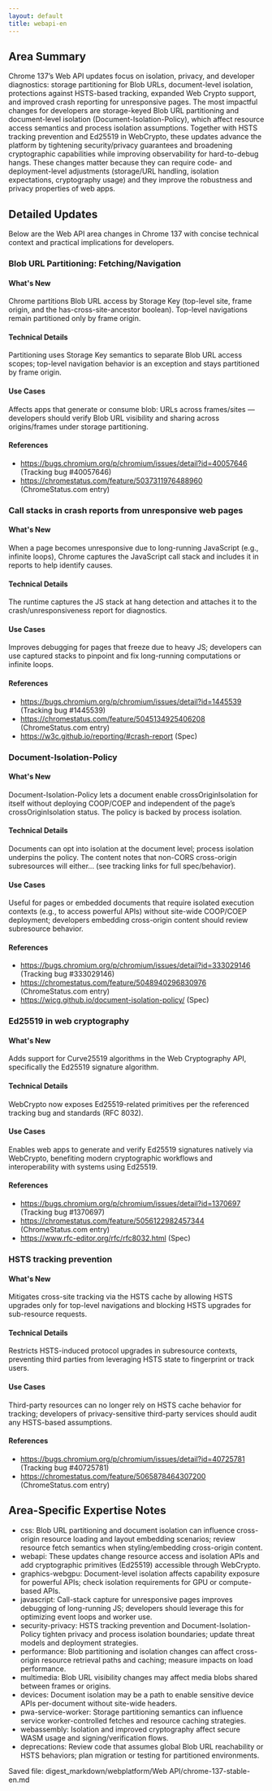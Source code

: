 ```yaml
---
layout: default
title: webapi-en
---
```


## Area Summary

Chrome 137’s Web API updates focus on isolation, privacy, and developer diagnostics: storage partitioning for Blob URLs, document-level isolation, protections against HSTS-based tracking, expanded Web Crypto support, and improved crash reporting for unresponsive pages. The most impactful changes for developers are storage-keyed Blob URL partitioning and document-level isolation (Document-Isolation-Policy), which affect resource access semantics and process isolation assumptions. Together with HSTS tracking prevention and Ed25519 in WebCrypto, these updates advance the platform by tightening security/privacy guarantees and broadening cryptographic capabilities while improving observability for hard-to-debug hangs. These changes matter because they can require code- and deployment-level adjustments (storage/URL handling, isolation expectations, cryptography usage) and they improve the robustness and privacy properties of web apps.

## Detailed Updates

Below are the Web API area changes in Chrome 137 with concise technical context and practical implications for developers.

### Blob URL Partitioning: Fetching/Navigation

#### What's New
Chrome partitions Blob URL access by Storage Key (top-level site, frame origin, and the has-cross-site-ancestor boolean). Top-level navigations remain partitioned only by frame origin.

#### Technical Details
Partitioning uses Storage Key semantics to separate Blob URL access scopes; top-level navigation behavior is an exception and stays partitioned by frame origin.

#### Use Cases
Affects apps that generate or consume blob: URLs across frames/sites — developers should verify Blob URL visibility and sharing across origins/frames under storage partitioning.

#### References
- https://bugs.chromium.org/p/chromium/issues/detail?id=40057646 (Tracking bug #40057646)  
- https://chromestatus.com/feature/5037311976488960 (ChromeStatus.com entry)

### Call stacks in crash reports from unresponsive web pages

#### What's New
When a page becomes unresponsive due to long-running JavaScript (e.g., infinite loops), Chrome captures the JavaScript call stack and includes it in reports to help identify causes.

#### Technical Details
The runtime captures the JS stack at hang detection and attaches it to the crash/unresponsiveness report for diagnostics.

#### Use Cases
Improves debugging for pages that freeze due to heavy JS; developers can use captured stacks to pinpoint and fix long-running computations or infinite loops.

#### References
- https://bugs.chromium.org/p/chromium/issues/detail?id=1445539 (Tracking bug #1445539)  
- https://chromestatus.com/feature/5045134925406208 (ChromeStatus.com entry)  
- https://w3c.github.io/reporting/#crash-report (Spec)

### Document-Isolation-Policy

#### What's New
Document-Isolation-Policy lets a document enable crossOriginIsolation for itself without deploying COOP/COEP and independent of the page’s crossOriginIsolation status. The policy is backed by process isolation.

#### Technical Details
Documents can opt into isolation at the document level; process isolation underpins the policy. The content notes that non-CORS cross-origin subresources will either... (see tracking links for full spec/behavior).

#### Use Cases
Useful for pages or embedded documents that require isolated execution contexts (e.g., to access powerful APIs) without site-wide COOP/COEP deployment; developers embedding cross-origin content should review subresource behavior.

#### References
- https://bugs.chromium.org/p/chromium/issues/detail?id=333029146 (Tracking bug #333029146)  
- https://chromestatus.com/feature/5048940296830976 (ChromeStatus.com entry)  
- https://wicg.github.io/document-isolation-policy/ (Spec)

### Ed25519 in web cryptography

#### What's New
Adds support for Curve25519 algorithms in the Web Cryptography API, specifically the Ed25519 signature algorithm.

#### Technical Details
WebCrypto now exposes Ed25519-related primitives per the referenced tracking bug and standards (RFC 8032).

#### Use Cases
Enables web apps to generate and verify Ed25519 signatures natively via WebCrypto, benefiting modern cryptographic workflows and interoperability with systems using Ed25519.

#### References
- https://bugs.chromium.org/p/chromium/issues/detail?id=1370697 (Tracking bug #1370697)  
- https://chromestatus.com/feature/5056122982457344 (ChromeStatus.com entry)  
- https://www.rfc-editor.org/rfc/rfc8032.html (Spec)

### HSTS tracking prevention

#### What's New
Mitigates cross-site tracking via the HSTS cache by allowing HSTS upgrades only for top-level navigations and blocking HSTS upgrades for sub-resource requests.

#### Technical Details
Restricts HSTS-induced protocol upgrades in subresource contexts, preventing third parties from leveraging HSTS state to fingerprint or track users.

#### Use Cases
Third-party resources can no longer rely on HSTS cache behavior for tracking; developers of privacy-sensitive third-party services should audit any HSTS-based assumptions.

#### References
- https://bugs.chromium.org/p/chromium/issues/detail?id=40725781 (Tracking bug #40725781)  
- https://chromestatus.com/feature/5065878464307200 (ChromeStatus.com entry)

## Area-Specific Expertise Notes

- css: Blob URL partitioning and document isolation can influence cross-origin resource loading and layout embedding scenarios; review resource fetch semantics when styling/embedding cross-origin content.
- webapi: These updates change resource access and isolation APIs and add cryptographic primitives (Ed25519) accessible through WebCrypto.
- graphics-webgpu: Document-level isolation affects capability exposure for powerful APIs; check isolation requirements for GPU or compute-based APIs.
- javascript: Call-stack capture for unresponsive pages improves debugging of long-running JS; developers should leverage this for optimizing event loops and worker use.
- security-privacy: HSTS tracking prevention and Document-Isolation-Policy tighten privacy and process isolation boundaries; update threat models and deployment strategies.
- performance: Blob partitioning and isolation changes can affect cross-origin resource retrieval paths and caching; measure impacts on load performance.
- multimedia: Blob URL visibility changes may affect media blobs shared between frames or origins.
- devices: Document isolation may be a path to enable sensitive device APIs per-document without site-wide headers.
- pwa-service-worker: Storage partitioning semantics can influence service worker-controlled fetches and resource caching strategies.
- webassembly: Isolation and improved cryptography affect secure WASM usage and signing/verification flows.
- deprecations: Review code that assumes global Blob URL reachability or HSTS behaviors; plan migration or testing for partitioned environments.

Saved file:
digest_markdown/webplatform/Web API/chrome-137-stable-en.md
